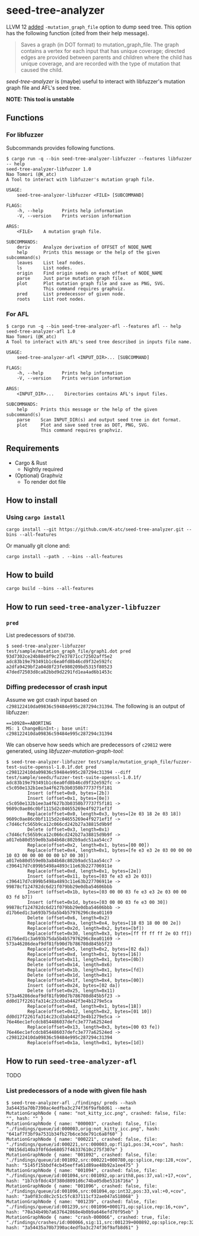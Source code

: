 seed-tree-analyzer
====


LLVM 12 [added](https://github.com/llvm/llvm-project/commit/1bb1eac6b177739429e78703b265e7546792fd64) `-mutation_graph_file` option to dump seed tree.
This option has the following function (cited from their help message).

> Saves a graph (in DOT format) to mutation_graph_file. The graph contains a vertex for each input that has unique coverage; directed edges are provided between parents and children where the child has unique coverage, and are recorded with the type of mutation that caused the child.

*seed-tree-analyzer* is (maybe) useful to interact with libfuzzer's mutation graph file and AFL's seed tree.

**NOTE: This tool is unstable**


Functions
----
### For libfuzzer
Subcommands provides following functions.

```
$ cargo run -q --bin seed-tree-analyzer-libfuzzer --features libfuzzer -- help
seed-tree-analyzer-libfuzzer 1.0
Nao Tomori (@K_atc)
A Tool to interact with libfuzzer's mutation graph file.

USAGE:
    seed-tree-analyzer-libfuzzer <FILE> [SUBCOMMAND]

FLAGS:
    -h, --help       Prints help information
    -V, --version    Prints version information

ARGS:
    <FILE>    A mutation graph file.

SUBCOMMANDS:
    deriv     Analyze derivation of OFFSET of NODE_NAME
    help      Prints this message or the help of the given subcommand(s)
    leaves    List leaf nodes.
    ls        List nodes.
    origin    Find origin seeds on each offset of NODE_NAME
    parse     Just parse mutation graph file.
    plot      Plot mutation graph file and save as PNG, SVG.
              This command requires graphviz.
    pred      List predecessor of given node.
    roots     List root nodes.
```

### For AFL
```
$ cargo run -q --bin seed-tree-analyzer-afl --features afl -- help
seed-tree-analyzer-afl 1.0
Nao Tomori (@K_atc)
A Tool to interact with AFL's seed tree described in inputs file name.

USAGE:
    seed-tree-analyzer-afl <INPUT_DIR>... [SUBCOMMAND]

FLAGS:
    -h, --help       Prints help information
    -V, --version    Prints version information

ARGS:
    <INPUT_DIR>...    Directories contains AFL's input files.

SUBCOMMANDS:
    help     Prints this message or the help of the given subcommand(s)
    parse    Scan INPUT_DIR(s) and output seed tree in dot format.
    plot     Plot and save seed tree as DOT, PNG, SVG.
             This command requires graphviz.
```


Requirements
----
* Cargo & Rust 
    * Nightly required
* (Optional) Graphviz
    * To render dot file


How to install
----
### Using `cargo install`
```shell
cargo install --git https://github.com/K-atc/seed-tree-analyzer.git --bins --all-features
```

Or manually git clone and:

```shell
cargo install --path . --bins --all-features
```


How to build
----
```shell
cargo build --bins --all-features
```


How to run `seed-tree-analyzer-libfuzzer`
----
### `pred`
List predecessors of `93d730`.

```shell
$ seed-tree-analyzer-libfuzzer test/sample/mutation_graph_file/graph1.dot pred 93d7302ce24b88e8f9c27e37871cc72502aff5e2
adc83b19e793491b1c6ea0fd8b46cd9f32e592fc
a2dfa9429bf2a04d8f23fe980209bd5315f80523
47ded72503d8ca82bbd9d2291fd1ea4ad6b1453c
```

### Diffing predecessor of crash input
Assume we got crash input based on `c298122410da09836c59484e995c287294c31394`.
The following is an output of libfuzzer:

```
==10928==ABORTING
MS: 1 ChangeBinInt-; base unit: c298122410da09836c59484e995c287294c31394
```

We can observe how seeds which are predecessors of `c29812` were generated, using *libfuzzer-mutation-graph-tool*:

```
$ seed-tree-analyzer-libfuzzer test/sample/mutation_graph_file/fuzzer-test-suite-openssl-1.0.1f.dot pred c298122410da09836c59484e995c287294c31394 --diff test/sample/seeds/fuzzer-test-suite-openssl-1.0.1f/
adc83b19e793491b1c6ea0fd8b46cd9f32e592fc -> c5c050e132b1ee3a4f627b3b0350b77737f5f181
        Insert (offset=0x0, bytes=[2b])
        Insert (offset=0x1, bytes=[0e])
c5c050e132b1ee3a4f627b3b0350b77737f5f181 -> 9609c0ae86c0bf1115d2c04655269e4f9271ef1f
        Replace(offset=0x0, length=0x3, bytes=[2e 03 18 2e 03 18])
9609c0ae86c0bf1115d2c04655269e4f9271ef1f -> c7d46cfc565b9ca12c066cd242b27a38815d9b9f
        Delete (offset=0x3, length=0x1)
c7d46cfc565b9ca12c066cd242b27a38815d9b9f -> a017eb80d559e0b3a84b68c802b9adc51aa54cc7
        Replace(offset=0x2, length=0x1, bytes=[00 00])
        Replace(offset=0x4, length=0x1, bytes=[fe e3 e3 2e 03 00 00 00 10 03 00 00 00 00 00 b7 00 30])
a017eb80d559e0b3a84b68c802b9adc51aa54cc7 -> c396417d7c899b5498a4893c11e63b227706911e
        Replace(offset=0xd, length=0x1, bytes=[2e])
        Insert (offset=0x11, bytes=[03 fe e3 e3 2e 03])
c396417d7c899b5498a4893c11e63b227706911e -> 99878cf124782dc6d21f079bb29e0dba54606bbb
        Insert (offset=0x1b, bytes=[03 00 00 03 fe e3 e3 2e 03 00 00 03 fd b7])
        Insert (offset=0x1d, bytes=[03 00 00 03 fe e3 00 30])
99878cf124782dc6d21f079bb29e0dba54606bbb -> d17b6ed1c3a693b75da5b4b57976296c8ea01169
        Delete (offset=0x6, length=0x2)
        Replace(offset=0xa, length=0x4, bytes=[18 03 18 00 00 2e])
        Replace(offset=0x2d, length=0x2, bytes=[bf])
        Replace(offset=0x30, length=0x3, bytes=[ff ff ff ff 2e 03 ff])
d17b6ed1c3a693b75da5b4b57976296c8ea01169 -> 573a46286deaf9df81fb90d7b786708d845b5f23
        Replace(offset=0x5, length=0x2, bytes=[02 da])
        Replace(offset=0xd, length=0x1, bytes=[16])
        Replace(offset=0x11, length=0x1, bytes=[0b])
        Delete (offset=0x14, length=0x6)
        Replace(offset=0x1b, length=0x1, bytes=[fd])
        Delete (offset=0x1d, length=0x1)
        Replace(offset=0x1f, length=0x4, bytes=[00])
        Insert (offset=0x24, bytes=[02 da])
        Delete (offset=0x25, length=0x11)
573a46286deaf9df81fb90d7b786708d845b5f23 -> dd0d17f2261fa314c23cd3ab442f3e4b1279e5ca
        Replace(offset=0xd, length=0x1, bytes=[18])
        Replace(offset=0x12, length=0x2, bytes=[01 10])
dd0d17f2261fa314c23cd3ab442f3e4b1279e5ca -> 76e46ec1efcdcb854486037defc3e777a62524ed
        Replace(offset=0x13, length=0x3, bytes=[00 03 fe])
76e46ec1efcdcb854486037defc3e777a62524ed -> c298122410da09836c59484e995c287294c31394
        Replace(offset=0x1a, length=0x1, bytes=[1d])
```


How to run `seed-tree-analyzer-afl`
----
TODO

### List predecessors of a node with given file hash
```
$ seed-tree-analyzer-afl ./findings/ preds --hash 3a54435a70b7390ac4edfba3c274f36f9afb8d61 --meta
MutationGraphNode { name: "not_kitty_icc.png", crashed: false, file: "", hash: "" }
MutationGraphNode { name: "000003", crashed: false, file: "./findings/queue/id:000003,orig:not_kitty_icc.png", hash: "641af7f3bf9a7531b34fb27b6ce3de791c6a8f60" }
MutationGraphNode { name: "000221", crashed: false, file: "./findings/queue/id:000221,src:000003,op:flip1,pos:34,+cov", hash: "00156d140a3f0f6de68057f46337610c275f307e" }
MutationGraphNode { name: "001092", crashed: false, file: "./findings/queue/id:001092,src:000221+000780,op:splice,rep:128,+cov", hash: "5145f15bbdf4cb45eeffa61d89ae48b92a1ee475" }
MutationGraphNode { name: "001094", crashed: false, file: "./findings/queue/id:001094,src:001092,op:arith8,pos:37,val:+17,+cov", hash: "1b7cbf8dc43f380d8091d6c74ba05dbe5316716a" }
MutationGraphNode { name: "001096", crashed: false, file: "./findings/queue/id:001096,src:001094,op:int32,pos:33,val:+0,+cov", hash: "3a0f83cd8c2c51c5fc837111cf32ae047a518068" }
MutationGraphNode { name: "001239", crashed: false, file: "./findings/queue/id:001239,src:001096+000171,op:splice,rep:16,+cov", hash: "70a34b49b7a637642868e4b0b9a646efd70f95eb" }
MutationGraphNode { name: "crash-000066", crashed: true, file: "./findings/crashes/id:000066,sig:11,src:001239+000892,op:splice,rep:32", hash: "3a54435a70b7390ac4edfba3c274f36f9afb8d61" }
```